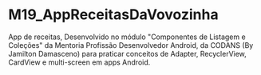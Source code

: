 # M19_AppReceitasDaVovozinha
App de receitas, Desenvolvido no módulo "Componentes de Listagem e Coleções" da Mentoria Profissão Desenvolvedor Android, da CODANS (By Jamilton Damasceno) para praticar conceitos de Adapter, RecyclerView, CardView e multi-screen em apps Android.
